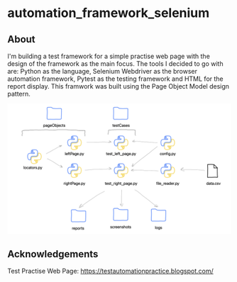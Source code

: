 # automation_framework_selenium

## About
I'm building a test framework for a simple practise web page with the design of the framework as the main focus. The tools I decided to go with are: Python as the language, Selenium Webdriver as the browser automation framework, Pytest as the testing framework and HTML for the report display. This framwork was built using the Page Object Model design pattern.

![](images/test_framework_design.png)

## Acknowledgements

Test Practise Web Page: https://testautomationpractice.blogspot.com/
